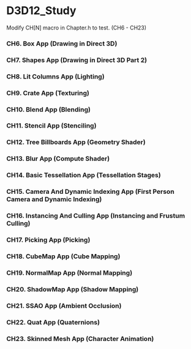 # D3D12_Study

Modify CH[N] macro in Chapter.h to test. (CH6 - CH23)

### CH6. Box App (Drawing in Direct 3D)
### CH7. Shapes App (Drawing in Direct 3D Part 2)
### CH8. Lit Columns App (Lighting)
### CH9. Crate App (Texturing)
### CH10. Blend App (Blending)
### CH11. Stencil App (Stenciling)
### CH12. Tree Billboards App (Geometry Shader)
### CH13. Blur App (Compute Shader)
### CH14. Basic Tessellation App (Tessellation Stages)
### CH15. Camera And Dynamic Indexing App (First Person Camera and Dynamic Indexing)
### CH16. Instancing And Culling App (Instancing and Frustum Culling)
### CH17. Picking App (Picking)
### CH18. CubeMap App (Cube Mapping)
### CH19. NormalMap App (Normal Mapping)
### CH20. ShadowMap App (Shadow Mapping)
### CH21. SSAO App (Ambient Occlusion)
### CH22. Quat App (Quaternions)
### CH23. Skinned Mesh App (Character Animation)
